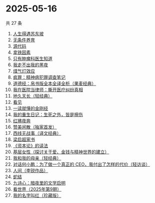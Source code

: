 # 2025-05-16

共 27 条

<!-- BEGIN WEREAD -->
<!-- 最后更新时间 2025-05-16 08:46:02 +0800 -->
1. [人生得遇苏东坡](https://weread.qq.com/web/bookDetail/3e4329d0813ab9e2bg013519)
1. [无条件养育](https://weread.qq.com/web/bookDetail/27b327b05e44c227b752c9d)
1. [源代码](https://weread.qq.com/web/bookDetail/b7932540813ab9ecdg014812)
1. [拿铁因素](https://weread.qq.com/web/bookDetail/a1a32200813ab9e87g014bf7)
1. [只有肿瘤科医生知道](https://weread.qq.com/web/bookDetail/6fd32b60813ab9e2cg0149b3)
1. [我走不出我的黑夜](https://weread.qq.com/web/bookDetail/36932a20813ab9ee8g015d45)
1. [煤气灯效应](https://weread.qq.com/web/bookDetail/1df32da0813ab9e38g0101bc)
1. [疯罪：精神病犯罪调查笔记](https://weread.qq.com/web/bookDetail/64432c20813ab9ec0g01849d)
1. [道德经：帛书版全本全译全析（果麦经典）](https://weread.qq.com/web/bookDetail/63632e70813ab8edbg016f79)
1. [我在医院当律师：撕开医疗纠纷真相](https://weread.qq.com/web/bookDetail/01132370813ab9ea5g01964a)
1. [地久天长（轻经典）](https://weread.qq.com/web/bookDetail/c3832400813ab9ec0g013d0e)
1. [看见](https://weread.qq.com/web/bookDetail/4b2321a0543d154b29d16b6)
1. [一读就懂的金刚经](https://weread.qq.com/web/bookDetail/0a232c70813ab9d9bg012217)
1. [我的重生日记：生死之外，皆是擦伤](https://weread.qq.com/web/bookDetail/d7432640813ab9560g013cc5)
1. [红拂夜奔](https://weread.qq.com/web/bookDetail/e1c32ed05dedbbe1ca7ef1e)
1. [赞美闲散（独家首发）](https://weread.qq.com/web/bookDetail/05a322e0813ab9ec0g01916d)
1. [西线无战事（译文经典）](https://weread.qq.com/web/bookDetail/a1932750813ab6e79g017e78)
1. [梁启超家书](https://weread.qq.com/web/bookDetail/72932a505c6d4e7297b5ca3)
1. [《资本论》的读法](https://weread.qq.com/web/bookDetail/00832e60813ab77a2g0108d5)
1. [基层女性（探讨关于爱、金钱与精神世界的建立）](https://weread.qq.com/web/bookDetail/d3c3209072646383d3ce031)
1. [我和我的母亲（轻经典）](https://weread.qq.com/web/bookDetail/de132b00813ab9ba1g0124df)
1. [对话何小鹏：为了做一个真正的 CEO，我付出了怎样的代价（轻访谈）](https://weread.qq.com/web/bookDetail/00a32bb0813ab9ebag015815)
1. [人间（李锐作品）](https://weread.qq.com/web/bookDetail/8bd32de0813ab9a1cg014609)
1. [蛇结](https://weread.qq.com/web/bookDetail/e77328b0813ab83b6g014aea)
1. [九诗心：暗夜里的文学启明](https://weread.qq.com/web/bookDetail/f7e32280813ab9eb3g015d98)
1. [看世界（2025年第9期）](https://weread.qq.com/web/bookDetail/ff232b20813ab9ebeg016a91)
1. [我的名字叫红（珍藏版）](https://weread.qq.com/web/bookDetail/06832650716dd9300689c84)
<!-- END WEREAD -->
